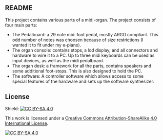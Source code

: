 README
------

This project contains various parts of a midi-organ. The project consists of four
main parts:

- The Pedalboard: a 29 note midi foot pedal, mostly ARGO compliant. This odd number of notes
  was choosen because of size restrictions (I wanted it to fit under my e-piano).
- The organ console: contains stops, a lcd display, and all connectors and hardware to wire it to a PC.
  Up to three midi keyboards can be used as input devices, as well as the midi pedalboard.
- The organ desk: a framework for all the parts, contains speakers and some additional foot-stops.
  This is also designed to hold the PC. 
- The software: A controller software which allows access to some special features of the hardware
  and sets up the software synthesizer.

License
-------
Shield: [![CC BY-SA 4.0][cc-by-sa-shield]][cc-by-sa]

This work is licensed under a
[Creative Commons Attribution-ShareAlike 4.0 International License][cc-by-sa].

[![CC BY-SA 4.0][cc-by-sa-image]][cc-by-sa]

[cc-by-sa]: http://creativecommons.org/licenses/by-sa/4.0/
[cc-by-sa-image]: https://licensebuttons.net/l/by-sa/4.0/88x31.png
[cc-by-sa-shield]: https://img.shields.io/badge/License-CC%20BY--SA%204.0-lightgrey.svg
